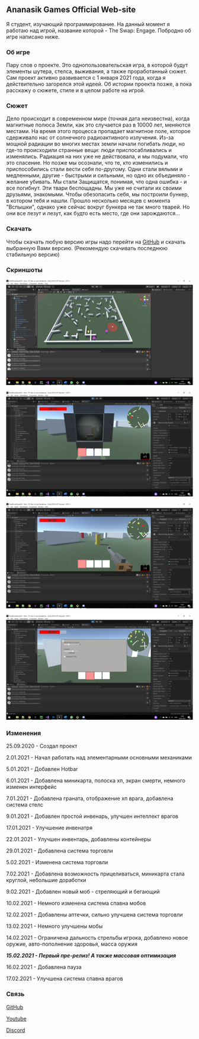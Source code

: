 ## Ananasik Games Official Web-site

Я студент, изучающий программирование. На данный момент я работаю над игрой, название которой - The Swap: Engage. Побродно об игре написано ниже.

### Об игре

Пару слов о проекте. Это однопользовательская игра, в которой будут элементы шутера, стелса, выживания, а также проработанный сюжет. Сам проект активно развивается с 1 января 2021 года, когда я действительно загорелся этой идеей. Об истории проекта позже, а пока расскажу о сюжете, стиле и в целом работе на игрой.

### Сюжет

Дело происходит в современном мире (точная дата неизвестна), когда магнитные полюса Земли, как это случается раз в 10000 лет, меняются местами. На время этого процесса
пропадает магнитное поле, которое сдерживало нас от солнечного радиоактивного излучения. Из-за мощной радиации во многих местах земли начали погибать люди, но где-то 
происходили странные вещи: люди приспосабливались и изменялись. Радиация на них уже не действовала, и мы подумали, что это спасение. Но позже мы осознали, что те, кто
изменились и приспособились стали вести себя по-другому. Одни стали вялыми и медленными, другие - быстрыми и сильными, но одно их объединяло - желание убивать. Мы стали
Защищатся, понимая, что одна ошибка - и все погибнут. Эти твари беспощадны. Мы уже не считали их своими друзьями, знакомыми. Чтобы обезопасить себя, мы построили бункер,
в котором тебя и нашли. Прошло несколько месяцев с момента "Вспышки", однако уже сейчас вокруг бункера не так много тварей. Но они все лезут и лезут, как будто есть место,
где они зарождаются...

### Скачать

Чтобы скачать любую версию игры надо перейти на [GitHub](https://github.com/olegeer/The_Swap_Engage/releases) и скачать выбранную Вами версию. (Рекомендую скачивать последнюю
стабильную версию)

### Скриншоты

![Screenshot](/Images/ScreenShot1.png)

![Screenshot](/Images/ScreenShot3.png)

![Screenshot](/Images/ScreenShot4.png)

![Screenshot](/Images/ScreenShot5.png)

### Изменения

25.09.2020 - Создал проект

2.01.2021 - Начал работать над элементарными основными механиками

5.01.2021 - Добавлен Hotbar

6.01.2021 - Добавлена миникарта, полоска хп, экран смерти, немного изменен интерфейс

7.01.2021 - Добавлена граната, отображение хп врага, добавлена система стелс

9.01.2021 - Добавлен простой инвенарь, улучшен интеллект врагов

17.01.2021 - Улучшение инвенатря

22.01.2021 - Улучшен инвентарь, добавлены контейнеры

29.01.2021 - Добавлена система торговли

5.02.2021 - Изменена система торговли

7.02.2021 - Добавлена возможность прицеливаться, миникарта стала круглой, небольшие доработки

9.02.2021 - Добавлен новый моб - стреляющий и бегающий

10.02.2021 - Немного изменена система спавна мобов

12.02.2021 - Добавлены аптечки, сильно улучшена система торговли

13.02.2021 - Немного улучшены мобы

14.02.2021 - Ограничена дальность стрельбы игрока, добавлено новое оружие, авто-пополнение здоровья, масса оружия

***15.02.2021 - Первый пре-релиз! А также массовая оптимизация***

16.02.2021 - Добавлена пауза

17.02.2021 - Улучшена система спавна врагов

### Связь

[GitHub](https://github.com/olegeer/The_Swap_Engage) 

[Youtube](https://www.youtube.com/channel/UCeZG4B_HLpamjCuPPUj3gzA)

[Discord](Ananasik#5568)
